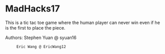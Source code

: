 # MadHacks17

This is a tic tac toe game where the human player can never win even if he is the first to place the piece. 

Authors: Stephen Yuan @ syuan16 

         Eric Wang @ EricWang12
